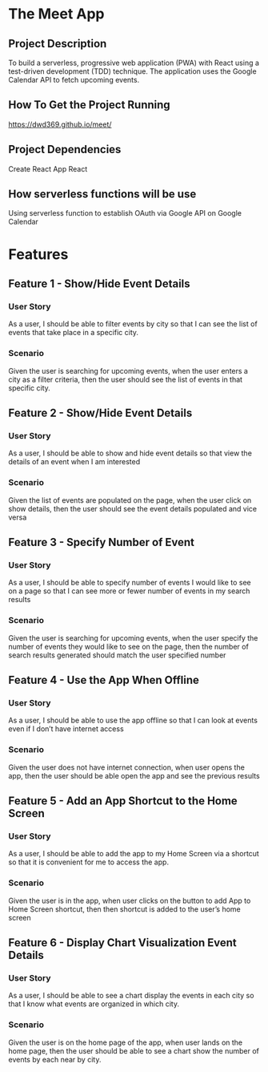 # The Meet App

## Project Description
To build a serverless, progressive web application (PWA) with React using a
test-driven development (TDD) technique. The application uses the Google
Calendar API to fetch upcoming events.

## How To Get the Project Running
https://dwd369.github.io/meet/

## Project Dependencies
Create React App
React

## How serverless functions will be use
Using serverless function to establish OAuth via Google API on Google Calendar

# Features
## Feature 1 - Show/Hide Event Details
### User Story
As a user, I should be able to filter events by city so that I can see the list of events that
take place in a specific city.
### Scenario
Given the user is searching for upcoming events, when the user enters a city as a filter criteria, then the user should see the list of events in that specific city.

## Feature 2 - Show/Hide Event Details
### User Story
As a user, I should be able to show and hide event details so that view the details of an event when I am interested
### Scenario
Given the list of events are populated on the page, when the user click on show details, then the user should see the event details populated and vice versa


## Feature 3 - Specify Number of Event
### User Story
As a user, I should be able to specify number of events I would like to see on a page so that I can see more or fewer number of events in my search results
### Scenario
Given the user is searching for upcoming events, when the user specify the number of events they would like to see on the page, then the number of search results generated should match the user specified number


## Feature 4 - Use the App When Offline
### User Story
As a user, I should be able to use the app offline so that I can look at events even if I don’t have internet access
### Scenario
Given the user does not have internet connection, when user opens the app, then the user should be able open the app and see the previous results


## Feature 5 - Add an App Shortcut to the Home Screen
### User Story
As a user, I should be able to add the app to my Home Screen via a shortcut so that it is convenient for me to access the app.
### Scenario
Given the user is in the app, when user clicks on the button to add App to Home Screen shortcut, then then shortcut is added to the user’s home screen


## Feature 6 - Display Chart Visualization Event Details
### User Story
As a user, I should be able to see a chart display the events in each city so that I know what events are organized in which city.
### Scenario
Given the user is on the home page of the app, when user lands on the home page, then the user should be able to see a chart show the number of events by each near by city.